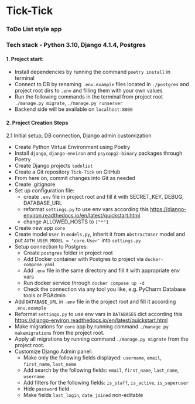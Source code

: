 # Tick-Tick
### ToDo List style app
### Tech stack - Python 3.10, Django 4.1.4, Postgres

#### 1. Project start:
   * Install dependencies by running the command `poetry install` in terminal
   * Connect to DB by renaming `.env.example` files located in `./postgres` and project root dirs to `.env` and filling them with your own values
   * Run the following commands in the terminal from project root `./manage.py migrate`, `./manage.py runserver`
   * Backend side will be available on `localhost:8000`
&nbsp;
#### 2. Project Creation Steps
2.1 Initial setup, DB connection, Django admin customization
   * Create Python Virtual Environment using Poetry
   * Install `django`, `django-environ` and `psycopg2-binary` packages through Poetry
   * Create Django projects `todolist`
   * Create a Git repository `Tick-Tick` on GitHub
   * From here on, commit changes into Git as needed
   * Create .gitignore
   * Set up configuration file:
     * create `.env` file in project root and fill it with SECRET_KEY, DEBUG, DATABASE_URL
     * reformat `settings.py` to use env vars according this https://django-environ.readthedocs.io/en/latest/quickstart.html
     * change ALLOWED_HOSTS to `["*"]`
   * Create new app `core`
   * Create model `User` in `models.py`, inherit it from `AbstractUser` model and put `AUTH_USER_MODEL = 'core.User'` into `settings.py`
   * Setup connection to Postgres:
     * Create `postgres` folder in project root
     * Add Docker container with Postgres to project via `docker-compose.yaml`
     * Add `.env` file in the same directory and fill it with appropriate env vars 
     * Run docker service through `docker compose up -d`
     * Check the connection via any tool you like, e.g. PyCharm Database tools or PGAdmin
   * Add `DATABASE_URL` in `.env` file in the project root and fill it according `.env.example`
   * Reformat `settings.py` to use env vars in `DATABASES` dict according this https://django-environ.readthedocs.io/en/latest/quickstart.html
   * Make migrations for `core` app by running command `./manage.py makemigrations` from the project root.
   * Apply all migrations by running command `./manage.py migrate` from the project root.
   * Customize Django Admin panel:
     * Make only the following fields displayed: `username`, `email`, `first_name`, `last_name`
     * Add search by the following fields: `email`, `first_name`, `last_name`, `username`
     * Add filters for the following fields: `is_staff`, `is_active`, `is_superuser`
     * Hide `password` field
     * Make fields `last_login`, `date_joined` non-editable
&nbsp;